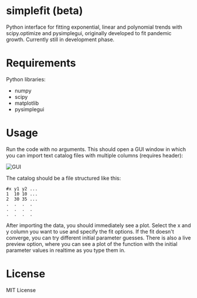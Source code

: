 # simplefit (beta)
Python interface for fitting exponential, linear and polynomial trends with scipy.optimize and pysimplegui, originally developed to fit pandemic growth. Currently still in development phase.

# Requirements
Python libraries: 
- numpy
- scipy
- matplotlib
- pysimplegui

# Usage
Run the code with no arguments. This should open a GUI window in which you can import text catalog files with multiple columns (requires header):

![GUI](http://sebastian.stapelberg.de/documents/simplefit.png "GUI")

The catalog should be a file structured like this:

``` shell
#x y1 y2 ...
1  10 10 ...
2  30 35 ...
.  .  .  . 
.  .  .  .
.  .  .  .
```

After importing the data, you should immediately see a plot. Select the x and y column you want to use and specify the fit options. If the fit doesn't converge, you can try different initial parameter guesses. There is also a live preview option, where you can see a plot of the function with the initial parameter values in realtime as you type them in.

# License

MIT License
